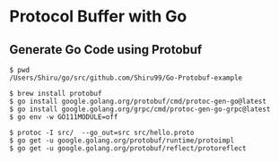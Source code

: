 # Protocol Buffer with Go

## Generate Go Code using Protobuf

    $ pwd
    /Users/Shiru/go/src/github.com/Shiru99/Go-Protobuf-example

    $ brew install protobuf
    $ go install google.golang.org/protobuf/cmd/protoc-gen-go@latest
    $ go install google.golang.org/grpc/cmd/protoc-gen-go-grpc@latest
    $ go env -w GO111MODULE=off

    $ protoc -I src/  --go_out=src src/hello.proto
    $ go get -u google.golang.org/protobuf/runtime/protoimpl 
    $ go get -u google.golang.org/protobuf/reflect/protoreflect

